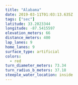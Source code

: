 ```yaml
---
title: "Alabama"
date: 2019-03-11T01:03:13.635Z
tags: ["sec"]
latitude: 33.2023344
longitude: -87.5415597
elevation_meters: 66
distance_meters: 400
lap_lanes: 9
home_lanes: 9
surface_type: artificial
colors:
  - red
turn_diameter_meters: 73.34
turn_radius_b_meters: 37.18
steeple_water_location: inside
---
```


